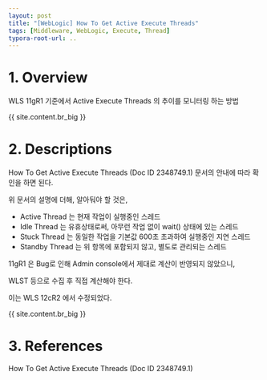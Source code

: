 ```yaml
---
layout: post
title: "[WebLogic] How To Get Active Execute Threads"
tags: [Middleware, WebLogic, Execute, Thread]
typora-root-url: ..
---
```


# 1. Overview
WLS 11gR1 기준에서 Active Execute Threads 의 추이를 모니터링 하는 방법

{{ site.content.br_big }}

# 2. Descriptions
How To Get Active Execute Threads (Doc ID 2348749.1) 문서의 안내에 따라 확인을 하면 된다.

위 문서의 설명에 더해, 알아둬야 할 것은,
- Active Thread 는 현재 작업이 실행중인 스레드
- Idle Thread 는 유휴상태로써, 아무런 작업 없이 wait() 상태에 있는 스레드
- Stuck Thread 는 동일한 작업을 기본값 600초 초과하여 실행중인 지연 스레드
- Standby Thread 는 위 항목에 포함되지 않고, 별도로 관리되는 스레드



11gR1 은 Bug로 인해 Admin console에서 제대로 계산이 반영되지 않았으니,

WLST 등으로 수집 후 직접 계산해야 한다.

이는 WLS 12cR2 에서 수정되었다.

{{ site.content.br_big }}

# 3. References
How To Get Active Execute Threads (Doc ID 2348749.1)